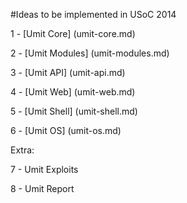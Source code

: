 #Ideas to be implemented in USoC 2014

1 - [Umit Core] (umit-core.md)

2 - [Umit Modules] (umit-modules.md)

3 - [Umit API] (umit-api.md)

4 - [Umit Web] (umit-web.md)

5 - [Umit Shell] (umit-shell.md)

6 - [Umit OS] (umit-os.md)

Extra:

7 - Umit Exploits

8 - Umit Report
